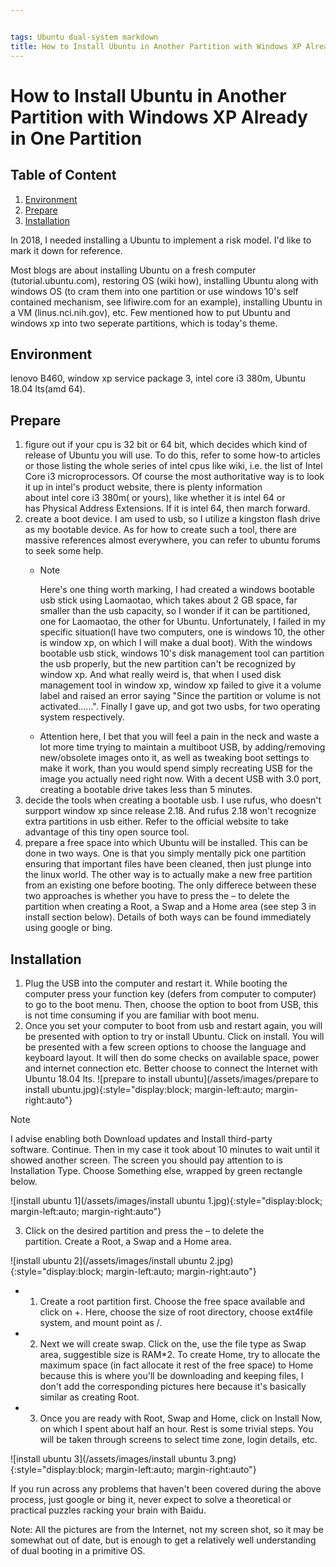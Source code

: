 ```yaml
---


tags: Ubuntu dual-system markdown
title: How to Install Ubuntu in Another Partition with Windows XP Already in One Partition
---
```

# How to Install Ubuntu in Another Partition with Windows XP Already in One Partition

## Table of Content
<!--https://stackoverflow.com/questions/11948245/markdown-to-create-pages-and-table-of-contents
-->
1. [Environment](#environment)
2. [Prepare](#prepare)
3. [Installation](#installation)

In 2018, I needed installing a Ubuntu to implement a risk model. I'd like to mark it down for reference. 

Most blogs are about installing Ubuntu on a fresh computer (tutorial.ubuntu.com), restoring OS (wiki how), installing Ubuntu along with windows OS (to cram them into one partition or use windows 10's self contained mechanism, see lifiwire.com for an example), installing Ubuntu in a VM (linus.nci.nih.gov), etc. Few mentioned how to put Ubuntu and windows xp into two seperate partitions, which is today's theme.

## Environment 
<!---<a name="Environment"></a>-->
lenovo B460, window xp service package 3, intel core i3 380m, Ubuntu 18.04 lts(amd 64).

## Prepare
1. figure out if your cpu is 32 bit or 64 bit, which decides which kind of release of Ubuntu you will use. To do this, refer to some how-to articles or those listing the whole series of intel cpus like wiki, i.e. the list of Intel Core i3 microprocessors. Of course the most authoritative way is to look it up in intel's product website, there is plenty information about intel core i3 380m( or yours), like whether it is intel 64 or has Physical Address Extensions. If it is intel 64, then march forward.
2. create a boot device. I am used to usb, so I utilize a kingston flash drive as my bootable device. As for how to create such a tool, there are massive references almost everywhere, you can refer to ubuntu forums to seek some help.
   - > [!NOTE]
     > Here's one thing worth marking, I had created a windows bootable usb stick using Laomaotao, which takes about 2 GB space, far smaller than the usb capacity, so I wonder if it can be partitioned, one for Laomaotao, the other for Ubuntu. Unfortunately, I failed in my specific situation(I have two computers, one is windows 10, the other is window xp, on which I will make a dual boot). With the windows bootable usb stick, windows 10's disk management tool can partition the usb properly, but the new partition can't be recognized by window xp. And what really weird is, that when I used disk management tool in window xp, window xp failed to give it a volume label and raised an error saying "Since the partition or volume is not activated......". Finally I gave up, and got two usbs, for two operating system respectively.
   - Attention here, I bet that you will feel a pain in the neck and waste a lot more time trying to maintain a multiboot USB, by adding/removing new/obsolete images onto it, as well as tweaking boot settings to make it work, than you would spend simply recreating USB for the image you actually need right now. With a decent USB with 3.0 port, creating a bootable drive takes less than 5 minutes.
3. decide the tools when creating a bootable usb. I use rufus, who doesn't surpport window xp since release 2.18. And rufus 2.18 won't recognize extra partitions in usb either. Refer to the official website to take advantage of this tiny open source tool.
4. prepare a free space into which Ubuntu will be installed. This can be done in two ways. One is that you simply mentally pick one partition ensuring that important files have been cleaned, then just plunge into the linux world. The other way is to actually make a new free partition from an existing one before booting. The only differece between these two approaches is whether you have to press the – to delete the partition when creating a Root, a Swap and a Home area (see step 3 in install section below). Details of both ways can be found immediately using google or bing.

## Installation
1. Plug the USB into the computer and restart it. While booting the computer press your function key (defers from computer to computer) to go to the boot menu. Then, choose the option to boot from USB, this is not time consuming if you are familiar with boot menu.
2. Once you set your computer to boot from usb and restart again, you will be presented with option to try or install Ubuntu. Click on install. You will be presented with a few screen options to choose the language and keyboard layout. It will then do some checks on available space, power and internet connection etc. Better choose to connect the Internet with Ubuntu 18.04 lts.
![prepare to install ubuntu](/assets/images/prepare to install ubuntu.jpg){:style="display:block; margin-left:auto; margin-right:auto"}
<!---
https://stackoverflow.com/questions/15764242/is-it-possible-to-make-relative-link-to-image-in-a-markdown-file-in-a-gist, Relative paths to images do work, but when you're writing a markdown file directly from the github web app, the images don't show up in preview. Once you commit the file the images are visible as expected
-->
> [!NOTE]
> I advise enabling both Download updates and Install third-party software. Continue. Then in my case it took about 10 minutes to wait until it showed another screen. The screen you should pay attention to is Installation Type. Choose Something else, wrapped by green rectangle below.

![install ubuntu 1](/assets/images/install ubuntu 1.jpg){:style="display:block; margin-left:auto; margin-right:auto"}

3. Click on the desired partition and press the – to delete the partition. Create a Root, a Swap and a Home area.

![install ubuntu 2](/assets/images/install ubuntu 2.jpg){:style="display:block; margin-left:auto; margin-right:auto"}

   - 1. Create a root partition first. Choose the free space available and click on +. Here, choose the size of root directory, choose ext4file system, and mount point as /.
   - 2.  Next we will create swap. Click on the, use the file type as Swap area, suggestible size is RAM*2. To create Home, try to allocate the maximum space (in fact allocate it rest of the free space) to Home because this is where you'll be downloading and keeping files, I don't add the corresponding pictures here because it's basically similar as creating Root.
   - 3.  Once you are ready with Root, Swap and Home, click on Install Now, on which I spent about half an hour. Rest is some trivial steps. You will be taken through screens to select time zone, login details, etc.
    <!---实在搞不定[!NOTE]和ordered list的结合。-->

![install ubuntu 3](/assets/images/install ubuntu 3.png){:style="display:block; margin-left:auto; margin-right:auto"}

If you run across any problems that haven't been covered during the above process, just google or bing it, never expect to solve a theoretical or practical puzzles racking your brain with Baidu.

Note: All the pictures are from the Internet, not my screen shot, so it may be somewhat out of date, but is enough to get a relatively well understanding of dual booting in a primitive OS.
